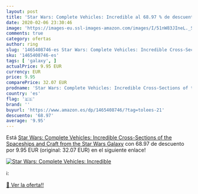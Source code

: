 ```yaml
---
layout: post
title: 'Star Wars: Complete Vehicles: Incredible al 68.97 % de descuento'
date: 2020-02-06 23:30:46
image: 'https://images-eu.ssl-images-amazon.com/images/I/51nW83JIneL._SL200_.jpg'
comments: true
category: ofertas
author: ring
slug: '1465408746-es Star Wars: Complete Vehicles: Incredible Cross-Sections of...'
sku: '1465408746-es'
tags: [ 'galaxy', ]
actualPrice: 9.95 EUR
currency: EUR
price: 9.95
comparePrice: 32.07 EUR
prodname: 'Star Wars: Complete Vehicles: Incredible Cross-Sections of the Spaceships and Craft from the Star Wars Galaxy'
country: 'es'
flag: '🇪🇸'
brand: ''
buyurl: 'https://www.amazon.es/dp/1465408746/?tag=tolees-21'
descuento: '68.97'
average: '9.95'
---
```


Está [Star Wars: Complete Vehicles: Incredible Cross-Sections of the Spaceships and Craft from the Star Wars Galaxy](https://www.amazon.es/dp/1465408746/?tag=tolees-21) con 68.97 de descuento por 9.95 EUR (original: 32.07 EUR) en el siguiente enlace!

[![Star Wars: Complete Vehicles: Incredible](https://images-eu.ssl-images-amazon.com/images/I/51nW83JIneL._SL200_.jpg)](https://www.amazon.es/dp/1465408746/?tag=tolees-21)

ℹ️:


[🛒 Ver la oferta!!](https://www.amazon.es/dp/1465408746/?tag=tolees-21)
